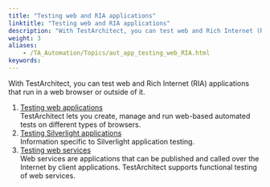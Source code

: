 ```yaml
--- 
title: "Testing web and RIA applications"
linktitle: "Testing web and RIA applications"
description: "With TestArchitect, you can test web and Rich Internet (RIA) applications that run in a web browser or outside of it."
weight: 3
aliases: 
    - /TA_Automation/Topics/aut_app_testing_web_RIA.html
keywords: 
---
```


With TestArchitect, you can test web and Rich Internet \(RIA\) applications that run in a web browser or outside of it.

1.  [Testing web applications](/TA_Automation/Topics/Web_automation.html)  
TestArchitect lets you create, manage and run web-based automated tests on different types of browsers.
2.  [Testing Silverlight applications](/TA_Automation/Topics/aut_app_testing_Silverlight_apps.html)  
Information specific to Silverlight application testing.
3.  [Testing web services](/TA_Automation/Topics/aut_testing_web_service.html)  
Web services are applications that can be published and called over the Internet by client applications. TestArchitect supports functional testing of web services.




